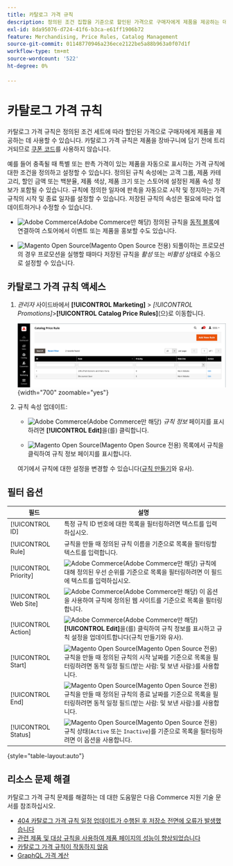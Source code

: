 ```yaml
---
title: 카탈로그 가격 규칙
description: 정의된 조건 집합을 기준으로 할인된 가격으로 구매자에게 제품을 제공하는 데 사용할 수 있는 카탈로그 가격 규칙에 대해 알아봅니다.
exl-id: 8da95076-d724-41f6-b3ca-e61ff1906b72
feature: Merchandising, Price Rules, Catalog Management
source-git-commit: 01148770946a236ece2122be5a88b963a0f07d1f
workflow-type: tm+mt
source-wordcount: '522'
ht-degree: 0%

---
```


# 카탈로그 가격 규칙

카탈로그 가격 규칙은 정의된 조건 세트에 따라 할인된 가격으로 구매자에게 제품을 제공하는 데 사용할 수 있습니다. 카탈로그 가격 규칙은 제품을 장바구니에 담기 전에 트리거되므로 [쿠폰 코드](price-rules-cart-coupon.md)를 사용하지 않습니다.

예를 들어 충족될 때 특별 또는 판촉 가격이 있는 제품을 자동으로 표시하는 가격 규칙에 대한 조건을 정의하고 설정할 수 있습니다. 정의된 규칙 속성에는 고객 그룹, 제품 카테고리, 할인 금액 또는 백분율, 제품 색상, 제품 크기 또는 스토어에 설정된 제품 속성 정보가 포함될 수 있습니다. 규칙에 정의한 일자에 판촉을 자동으로 시작 및 정지하는 가격 규칙의 시작 및 종료 일자를 설정할 수 있습니다. 저장된 규칙의 속성은 필요에 따라 업데이트하거나 수정할 수 있습니다.

- ![Adobe Commerce](../assets/adobe-logo.svg)(Adobe Commerce만 해당) 정의된 규칙을 [동적 블록](../content-design/dynamic-blocks.md)에 연결하여 스토어에서 이벤트 또는 제품을 홍보할 수도 있습니다.

- ![Magento Open Source](../assets/open-source.svg)(Magento Open Source 전용) 되풀이하는 프로모션의 경우 프로모션을 실행할 때마다 저장된 규칙을 _활성_ 또는 _비활성_ 상태로 수동으로 설정할 수 있습니다.

## 카탈로그 가격 규칙 액세스

1. _관리자_ 사이드바에서 **[!UICONTROL Marketing]** > _[!UICONTROL Promotions]_>**[!UICONTROL Catalog Price Rules]**(으)로 이동합니다.

   ![카탈로그 가격 규칙](./assets/price-rule-catalog.png){width="700" zoomable="yes"}

1. 규칙 속성 업데이트:

   - ![Adobe Commerce](../assets/adobe-logo.svg)(Adobe Commerce만 해당) _규칙 정보_ 페이지를 표시하려면 **[!UICONTROL Edit]**&#x200B;을(를) 클릭합니다.

   - ![Magento Open Source](../assets/open-source.svg)(Magento Open Source 전용) 목록에서 규칙을 클릭하여 규칙 정보 페이지를 표시합니다.

   여기에서 규칙에 대한 설정을 변경할 수 있습니다([규칙 만들기](price-rules-catalog-create.md)와 유사).

## 필터 옵션

| 필드 | 설명 |
|--- |--- |
| [!UICONTROL ID] | 특정 규칙 ID 번호에 대한 목록을 필터링하려면 텍스트를 입력하십시오. |
| [!UICONTROL Rule] | 규칙을 만들 때 정의된 규칙 이름을 기준으로 목록을 필터링할 텍스트를 입력합니다. |
| [!UICONTROL Priority] | ![Adobe Commerce](../assets/adobe-logo.svg)(Adobe Commerce만 해당) 규칙에 대해 정의된 우선 순위를 기준으로 목록을 필터링하려면 이 필드에 텍스트를 입력하십시오. |
| [!UICONTROL Web Site] | ![Adobe Commerce](../assets/adobe-logo.svg)(Adobe Commerce만 해당) 이 옵션을 사용하여 규칙에 정의된 웹 사이트를 기준으로 목록을 필터링합니다. |
| [!UICONTROL Action] | ![Adobe Commerce](../assets/adobe-logo.svg)(Adobe Commerce만 해당) **[!UICONTROL Edit]**&#x200B;을(를) 클릭하여 규칙 정보를 표시하고 규칙 설정을 업데이트합니다(규칙 만들기와 유사). |
| [!UICONTROL Start] | ![Magento Open Source](../assets/open-source.svg)(Magento Open Source 전용) 규칙을 만들 때 정의된 규칙의 시작 날짜를 기준으로 목록을 필터링하려면 동적 일정 필드(받는 사람: 및 보낸 사람:)를 사용합니다. |
| [!UICONTROL End] | ![Magento Open Source](../assets/open-source.svg)(Magento Open Source 전용) 규칙을 만들 때 정의된 규칙의 종료 날짜를 기준으로 목록을 필터링하려면 동적 일정 필드(받는 사람: 및 보낸 사람:)를 사용합니다. |
| [!UICONTROL Status] | ![Magento Open Source](../assets/open-source.svg)(Magento Open Source 전용) 규칙 상태(`Active` 또는 `Inactive`)를 기준으로 목록을 필터링하려면 이 옵션을 사용합니다. |

{style="table-layout:auto"}

## 리소스 문제 해결

카탈로그 가격 규칙 문제를 해결하는 데 대한 도움말은 다음 Commerce 지원 기술 문서를 참조하십시오.

- [404 카탈로그 가격 규칙 일정 업데이트가 수행된 후 저장소 전면에 오류가 발생했습니다](https://experienceleague.adobe.com/docs/commerce-knowledge-base/kb/troubleshooting/known-issues-patches-attached/404-error-on-store-front-once-catalog-price-rule-schedules-update-is-performed.html)
- [관련 제품 및 대상 규칙을 사용하여 제품 페이지의 성능이 향상되었습니다](https://experienceleague.adobe.com/docs/commerce-knowledge-base/kb/support-tools/patches/v1-0-9/mdva-31791-magento-patch-improvement-for-product-page-with-related-products-and-target-rules.html)
- [카탈로그 가격 규칙이 작동하지 않음](https://experienceleague.adobe.com/docs/commerce-knowledge-base/kb/support-tools/patches/v1-0-14/mdva-24201-magento-patch-catalog-price-rules-don-t-work.html)
- [GraphQL 가격 계산](https://experienceleague.adobe.com/docs/commerce-knowledge-base/kb/support-tools/patches/v1-0-14/mdva-33975-magento-patch-graphql-price-calculations.html)
